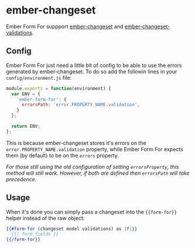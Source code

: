 # ember-changeset

Ember Form For suppport
[ember-changeset](https://github.com/DockYard/ember-changeset) and
[ember-changeset-validations](https://github.com/DockYard/ember-changeset-validations/).

## Config

Ember Form For just need a little bit of config to be able to use the errors generated by ember-changeset. To do so add the followin lines in your `config/environment.js` file:

```js
module.exports = function(environment) {
  var ENV = {
    'ember-form-for': {
      errorsPath: 'error.PROPERTY_NAME.validation',
    }
  };

  return ENV;
};
```

This is because ember-changeset stores it's errors on the `error.PROPERTY_NAME.validation` property,
while Ember Form For expects them (by default) to be on the `errors` property.

_For those still using the old configuration of setting `errorsProperty`, this method will still work.
However, if both are defined then `errorsPath` will take precedence._

## Usage

When it's done you can simply pass a changeset into the `{{form-for}}` helper instead of the raw object:

```hbs
{{#form-for (changeset model validations) as |f|}}
  {{! form fields }}
{{/form-for}}
```
